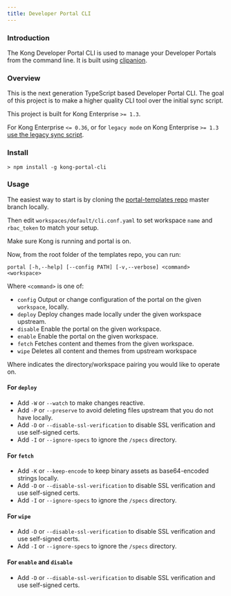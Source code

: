```yaml
---
title: Developer Portal CLI
---
```



### Introduction

The Kong Developer Portal CLI is used to manage your Developer Portals from the
command line. It is built using [clipanion][clipanion].


### Overview

This is the next generation TypeScript based Developer Portal CLI. The goal of
this project is to make a higher quality CLI tool over the initial sync script.

This project is built for Kong Enterprise `>= 1.3`.

For Kong Enterprise `<= 0.36`, or for `legacy mode` on Kong Enterprise `>= 1.3` [use the legacy sync script][sync-script].


### Install

```
> npm install -g kong-portal-cli
```



### Usage

The easiest way to start is by cloning the [portal-templates repo][templates] master branch locally.

Then edit `workspaces/default/cli.conf.yaml` to set workspace `name` and `rbac_token` to match your setup.

Make sure Kong is running and portal is on.

Now, from the root folder of the templates repo, you can run:

```portal [-h,--help] [--config PATH] [-v,--verbose] <command> <workspace>```

Where `<command>` is one of:

* `config`   Output or change configuration of the portal on the given
`workspace`, locally.
* `deploy`   Deploy changes made locally under the given workspace upstream.
* `disable`  Enable the portal on the given workspace.
* `enable`   Enable the portal on the given workspace.
* `fetch`    Fetches content and themes from the given workspace.
* `wipe`     Deletes all content and themes from upstream workspace

Where <workspace> indicates the directory/workspace pairing you would like to operate on.

#### For `deploy`
- Add `-W` or `--watch` to make changes reactive.
- Add `-P` or `--preserve` to avoid deleting files upstream that you do not have locally.
- Add `-D` or `--disable-ssl-verification` to disable SSL verification and use self-signed certs.
- Add `-I` or `--ignore-specs` to ignore the `/specs` directory.

#### For `fetch`
- Add `-K` or `--keep-encode` to keep binary assets as base64-encoded strings locally.
- Add `-D` or `--disable-ssl-verification` to disable SSL verification and use self-signed certs.
- Add `-I` or `--ignore-specs` to ignore the `/specs` directory.

#### For `wipe`
- Add `-D` or `--disable-ssl-verification` to disable SSL verification and use self-signed certs.
- Add `-I` or `--ignore-specs` to ignore the `/specs` directory.

#### For `enable` and `disable`
- Add `-D` or `--disable-ssl-verification` to disable SSL verification and use self-signed certs.


[clipanion]: https://github.com/arcanis/clipanion
[sync-script]: https://github.com/Kong/kong-portal-templates/blob/81382f2c7887cf57bb040a6af5ca716b83cc74f3/bin/sync.js
[cli-support]: https://github.com/Kong/kong-portal-cli/issues/new
[cli-license]: https://github.com/Kong/kong-portal-cli/blob/master/LICENSE
[cli-contributors]: (https://github.com/Kong/kong-portal-cli/contributors)
[kong-support]: https://support.konghq.com/support/s/
[templates]: https://github.com/Kong/kong-portal-templates
